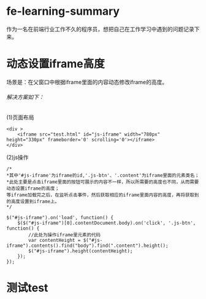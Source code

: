 # fe-learning-summary

作为一名在前端行业工作不久的程序员，想把自己在工作学习中遇到的问题记录下来。

# 动态设置iframe高度

场景是：在父窗口中根据iframe里面的内容动态修改iframe的高度。

###### 解决方案如下：

(1)页面布局
```
<div >
    <iframe src="test.html" id="js-iframe" width="780px" height="330px" frameborder='0' scrolling='0'></iframe>
</div>
```
(2)js操作

```
/*
*其中'#js-iframe'为iframe的id,'.js-btn'、'.content'为iframe里面的元素类名；
*此处主要是点击iframe里面的按钮可展示的内容不一样，所以所需要的高度也不同，从而需要动态设置iframe的高度；
等iframe加载完之后，在监听点击事件，然后获取相应的iframe里面内容的高度，再将获取到的高度设置到iframe上。
*/

$("#js-iframe").on('load', function() {
    $($("#js-iframe")[0].contentDocument.body).on('click', '.js-btn', function() {
        //此处为操作iframe里元素的代码
        var contentHeight = $("#js-iframe").contents().find("body").find(".content").height();
        $("#js-iframe").height(contentHeight);
    });
});
```

# 测试test


